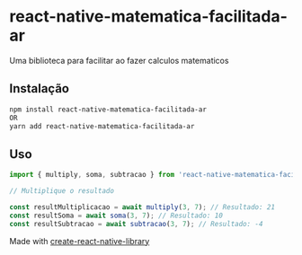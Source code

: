 # react-native-matematica-facilitada-ar

Uma biblioteca para facilitar ao fazer calculos matematicos

## Instalação

```sh
npm install react-native-matematica-facilitada-ar
OR
yarn add react-native-matematica-facilitada-ar
```

## Uso

```js
import { multiply, soma, subtracao } from 'react-native-matematica-facilitada-ar';

// Multiplique o resultado

const resultMultiplicacao = await multiply(3, 7); // Resultado: 21
const resultSoma = await soma(3, 7); // Resultado: 10
const resultSubtracao = await subtracao(3, 7); // Resultado: -4
```

Made with [create-react-native-library](https://github.com/callstack/react-native-builder-bob)

